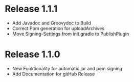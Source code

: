 # Release 1.1.1
- Add Javadoc and Groovydoc to Build
- Correct Pom generation for uploadArchives
- Move Signing-Settings from init.gradle to PublishPlugin

# Release 1.1.0
- New Funktionality for automatic jar and pom signing
- Add Documentation for gitHub Release

